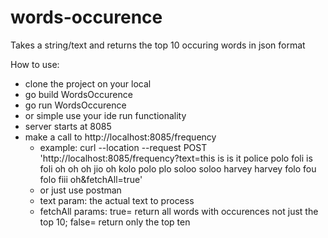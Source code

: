 # words-occurence
Takes a string/text and returns the top 10 occuring words in json format

How to use:
- clone the project on your local
- go build WordsOccurence
- go run WordsOccurence
- or simple use your ide run functionality
- server starts at 8085
- make a call to http://localhost:8085/frequency
  - example: curl --location --request POST 'http://localhost:8085/frequency?text=this is      is it police polo foli is      foli oh oh oh jio oh kolo polo plo soloo   soloo harvey harvey folo fou folo fiii oh&fetchAll=true'
  - or just use postman
  - text param: the actual text to process
  - fetchAll params: true= return all words with occurences not just the top 10; false= return only the top ten
